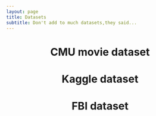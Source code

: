 ```yaml
---
layout: page
title: Datasets
subtitle: Don't add to much datasets,they said...
---
```


<h1 style="text-align: center;">CMU movie dataset</h1>
<h1 style="text-align: center;">Kaggle dataset</h1>
<h1 style="text-align: center;">FBI dataset</h1>
